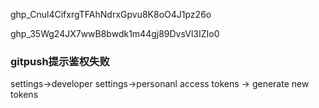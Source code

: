 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

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

### gitpush提示鉴权失败

settings->developer settings->personanl access tokens -> generate new tokens 

